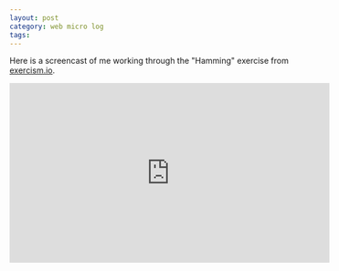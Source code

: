 ```yaml
---
layout: post
category: web micro log
tags:
---
```


Here is a screencast of me working through the "Hamming" exercise from [exercism.io](http://exercism.io/getting-started).

<iframe width="560" height="315" src="https://www.youtube.com/embed/XSGit_opCdY" frameborder="0" allowfullscreen></iframe>
